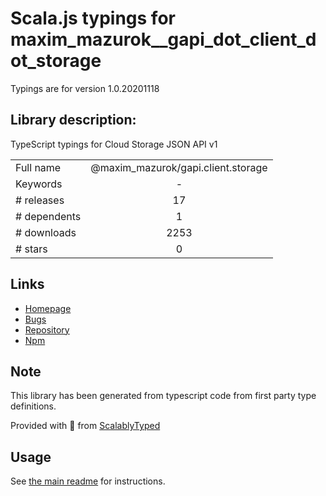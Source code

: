 
# Scala.js typings for maxim_mazurok__gapi_dot_client_dot_storage

Typings are for version 1.0.20201118

## Library description:
TypeScript typings for Cloud Storage JSON API v1

|                    |                 |
| ------------------ | :-------------: |
| Full name          | @maxim_mazurok/gapi.client.storage |
| Keywords           | - |
| # releases         | 17 |
| # dependents       | 1 |
| # downloads        | 2253 |
| # stars            | 0 |

## Links
- [Homepage](https://github.com/Maxim-Mazurok/google-api-typings-generator#readme)
- [Bugs](https://github.com/Maxim-Mazurok/google-api-typings-generator/issues)
- [Repository](https://github.com/Maxim-Mazurok/google-api-typings-generator)
- [Npm](https://www.npmjs.com/package/%40maxim_mazurok%2Fgapi.client.storage)
    


## Note
This library has been generated from typescript code from first party type definitions.

Provided with :purple_heart: from [ScalablyTyped](https://github.com/oyvindberg/ScalablyTyped)

## Usage
See [the main readme](../../readme.md) for instructions.



